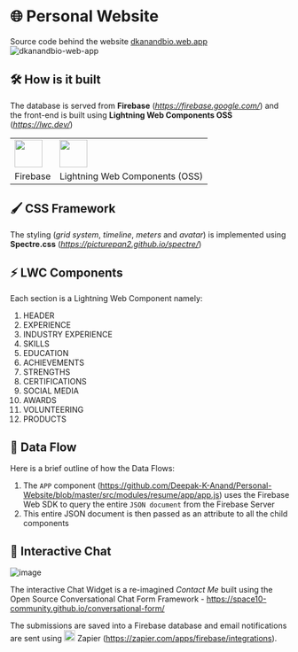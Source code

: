 # 🌐 Personal Website
Source code behind the website [dkanandbio.web.app](https://dkanandbio.web.app)
![dkanandbio-web-app](https://user-images.githubusercontent.com/3683725/81492436-3db17f80-92b5-11ea-9b77-c0a7f48d1221.png)

## 🛠️ How is it built
The database is served from **Firebase** (_https://firebase.google.com/_) and the front-end is built using **Lightning Web Components OSS** (_https://lwc.dev/_)

<table><tr><td><img src="https://dkanandbio.web.app/resources/img/built_with_firebase.svg" width="50" /></td>
  <td><img src="https://dkanandbio.web.app/resources/img/built_with_lwc.svg" width="50" /></td></tr><tr><td>Firebase</td>
  <td>Lightning Web Components (OSS)</td></tr></table>

## 🖌️ CSS Framework
The styling (_grid system_, _timeline_, _meters_ and _avatar_) is implemented using **Spectre.css** (_https://picturepan2.github.io/spectre/_)

## ⚡ LWC Components
Each section is a Lightning Web Component namely:
1.  HEADER
2.  EXPERIENCE
3.  INDUSTRY EXPERIENCE
4.  SKILLS
5.  EDUCATION
6.  ACHIEVEMENTS
7.  STRENGTHS
8.  CERTIFICATIONS
9.  SOCIAL MEDIA
10. AWARDS
11. VOLUNTEERING
12. PRODUCTS

## 💾 Data Flow
Here is a brief outline of how the Data Flows:
1.  The `APP` component (https://github.com/Deepak-K-Anand/Personal-Website/blob/master/src/modules/resume/app/app.js) uses the Firebase Web SDK to query the entire `JSON document` from the Firebase Server
2.  This entire JSON document is then passed as an attribute to all the child components

## 💬 Interactive Chat
![image](https://user-images.githubusercontent.com/3683725/81493132-7eac9280-92bb-11ea-8ddb-ceb02664de3f.png)

The interactive Chat Widget is a re-imagined _Contact Me_ built using the Open Source Conversational Chat Form Framework - https://space10-community.github.io/conversational-form/

The submissions are saved into a Firebase database and email notifications are sent using <img src="https://user-images.githubusercontent.com/3683725/81495015-b40cac80-92ca-11ea-957c-d8717f11ff87.png" height="20"/>
 Zapier (https://zapier.com/apps/firebase/integrations).
